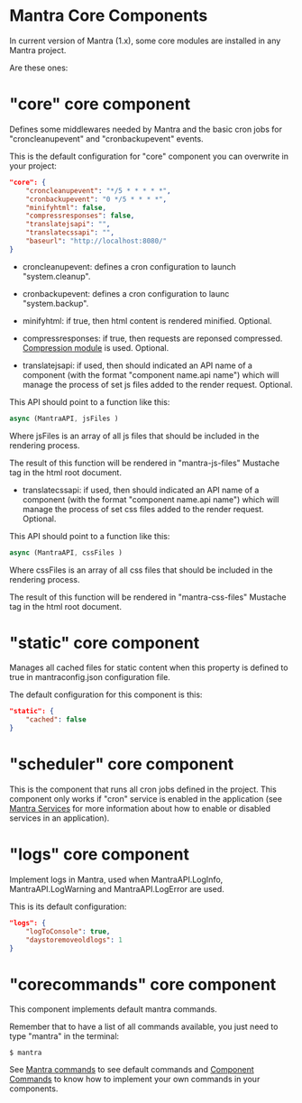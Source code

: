 # Mantra Core Components

In current version of Mantra (1.x), some core modules are installed in any Mantra project.

Are these ones:

# "core" core component 
Defines some middlewares needed by Mantra and the basic cron jobs for "croncleanupevent" and "cronbackupevent" events.

This is the default configuration for "core" component you can overwrite in your project:

```json
"core": {
    "croncleanupevent": "*/5 * * * * *",
    "cronbackupevent": "0 */5 * * * *",
    "minifyhtml": false,
    "compressresponses": false,
    "translatejsapi": "",
    "translatecssapi": "",
    "baseurl": "http://localhost:8080/"
}
```

* croncleanupevent: defines a cron configuration to launch "system.cleanup".
  
* cronbackupevent: defines a cron configuration to launc "system.backup".
  
* minifyhtml: if true, then html content is rendered minified. Optional.
  
* compressresponses: if true, then requests are reponsed compressed. [Compression module](https://www.npmjs.com/package/compression) is used. Optional.
  
* translatejsapi: if used, then should indicated an API name of a component (with the format "component name.api name") which will manage the process of set js files added to the render request. Optional.

This API should point to a function like this:

```js
async (MantraAPI, jsFiles )
```

Where jsFiles is an array of all js files that should be included in the rendering process.

The result of this function will be rendered in "mantra-js-files" Mustache tag in the html root document.

* translatecssapi: if used, then should indicated an API name of a component (with the format "component name.api name") which will manage the process of set css files added to the render request. Optional.

This API should point to a function like this:

```js
async (MantraAPI, cssFiles )
```

Where cssFiles is an array of all css files that should be included in the rendering process.

The result of this function will be rendered in "mantra-css-files" Mustache tag in the html root document.


# "static" core component 
Manages all cached files for static content when this property is defined to true in mantraconfig.json configuration file.

The default configuration for this component is this:

```json
"static": {
    "cached": false
}
```

# "scheduler" core component 

This is the component that runs all cron jobs defined in the project. This component only works if "cron" service is enabled in the application (see [Mantra Services](/docs/mantra-services.md) for more information about how to enable or disabled services in an application).

# "logs" core component 

Implement logs in Mantra, used when MantraAPI.LogInfo, MantraAPI.LogWarning and MantraAPI.LogError are used.

This is its default configuration:

```json
"logs": {
    "logToConsole": true,
    "daystoremoveoldlogs": 1
}
```

# "corecommands" core component

This component implements default mantra commands.

Remember that to have a list of all commands available, you just need to type "mantra" in the terminal:

```
$ mantra
```

See [Mantra commands](/docs/mantra-core-commands.md) to see default commands and [Component Commands](/docs/component-commands.md) to know how to implement your own commands in your components.